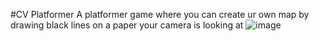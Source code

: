 #CV Platformer
A platformer game where you can create ur own map by drawing black lines on a paper your camera is looking at
![image](https://github.com/user-attachments/assets/7f14aac0-e710-4b80-99e3-32c746d653de)

